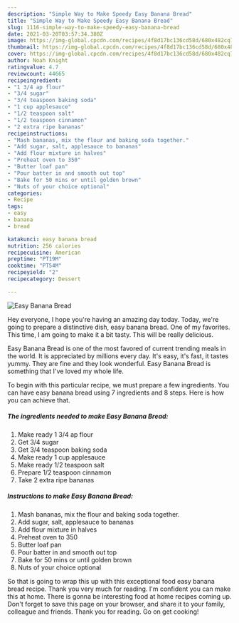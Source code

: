 ```yaml
---
description: "Simple Way to Make Speedy Easy Banana Bread"
title: "Simple Way to Make Speedy Easy Banana Bread"
slug: 1116-simple-way-to-make-speedy-easy-banana-bread
date: 2021-03-20T03:57:34.380Z
image: https://img-global.cpcdn.com/recipes/4f8d17bc136cd58d/680x482cq70/easy-banana-bread-recipe-main-photo.jpg
thumbnail: https://img-global.cpcdn.com/recipes/4f8d17bc136cd58d/680x482cq70/easy-banana-bread-recipe-main-photo.jpg
cover: https://img-global.cpcdn.com/recipes/4f8d17bc136cd58d/680x482cq70/easy-banana-bread-recipe-main-photo.jpg
author: Noah Knight
ratingvalue: 4.7
reviewcount: 44665
recipeingredient:
- "1 3/4 ap flour"
- "3/4 sugar"
- "3/4 teaspoon baking soda"
- "1 cup applesauce"
- "1/2 teaspoon salt"
- "1/2 teaspoon cinnamon"
- "2 extra ripe bananas"
recipeinstructions:
- "Mash bananas, mix the flour and baking soda together."
- "Add sugar, salt, applesauce to bananas"
- "Add flour mixture in halves"
- "Preheat oven to 350"
- "Butter loaf pan"
- "Pour batter in and smooth out top"
- "Bake for 50 mins or until golden brown"
- "Nuts of your choice optional"
categories:
- Recipe
tags:
- easy
- banana
- bread

katakunci: easy banana bread 
nutrition: 256 calories
recipecuisine: American
preptime: "PT19M"
cooktime: "PT54M"
recipeyield: "2"
recipecategory: Dessert

---
```



![Easy Banana Bread](https://img-global.cpcdn.com/recipes/4f8d17bc136cd58d/680x482cq70/easy-banana-bread-recipe-main-photo.jpg)

Hey everyone, I hope you're having an amazing day today. Today, we're going to prepare a distinctive dish, easy banana bread. One of my favorites. This time, I am going to make it a bit tasty. This will be really delicious.



Easy Banana Bread is one of the most favored of current trending meals in the world. It is appreciated by millions every day. It's easy, it's fast, it tastes yummy. They are fine and they look wonderful. Easy Banana Bread is something that I've loved my whole life.


To begin with this particular recipe, we must prepare a few ingredients. You can have easy banana bread using 7 ingredients and 8 steps. Here is how you can achieve that.

<!--inarticleads1-->

##### The ingredients needed to make Easy Banana Bread:

1. Make ready 1 3/4 ap flour
1. Get 3/4 sugar
1. Get 3/4 teaspoon baking soda
1. Make ready 1 cup applesauce
1. Make ready 1/2 teaspoon salt
1. Prepare 1/2 teaspoon cinnamon
1. Take 2 extra ripe bananas




<!--inarticleads2-->

##### Instructions to make Easy Banana Bread:

1. Mash bananas, mix the flour and baking soda together.
1. Add sugar, salt, applesauce to bananas
1. Add flour mixture in halves
1. Preheat oven to 350
1. Butter loaf pan
1. Pour batter in and smooth out top
1. Bake for 50 mins or until golden brown
1. Nuts of your choice optional




So that is going to wrap this up with this exceptional food easy banana bread recipe. Thank you very much for reading. I'm confident you can make this at home. There is gonna be interesting food at home recipes coming up. Don't forget to save this page on your browser, and share it to your family, colleague and friends. Thank you for reading. Go on get cooking!
